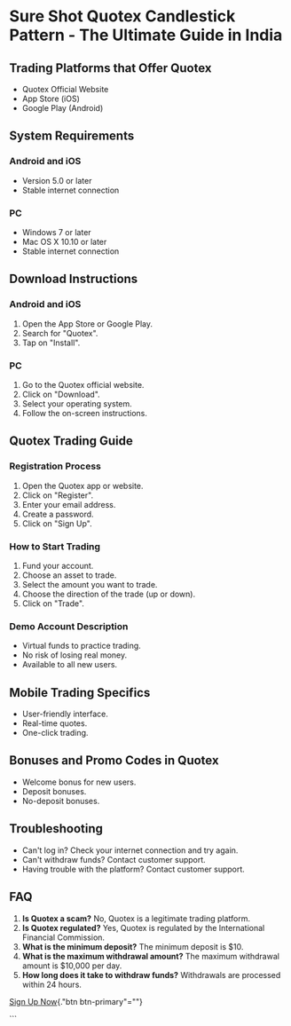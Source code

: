 # Sure Shot Quotex Candlestick Pattern - The Ultimate Guide in India

## Trading Platforms that Offer Quotex

-   Quotex Official Website
-   App Store (iOS)
-   Google Play (Android)

## System Requirements

### Android and iOS

-   Version 5.0 or later
-   Stable internet connection

### PC

-   Windows 7 or later
-   Mac OS X 10.10 or later
-   Stable internet connection

## Download Instructions

### Android and iOS

1.  Open the App Store or Google Play.
2.  Search for "Quotex".
3.  Tap on "Install".

### PC

1.  Go to the Quotex official website.
2.  Click on "Download".
3.  Select your operating system.
4.  Follow the on-screen instructions.

## Quotex Trading Guide

### Registration Process

1.  Open the Quotex app or website.
2.  Click on "Register".
3.  Enter your email address.
4.  Create a password.
5.  Click on "Sign Up".

### How to Start Trading

1.  Fund your account.
2.  Choose an asset to trade.
3.  Select the amount you want to trade.
4.  Choose the direction of the trade (up or down).
5.  Click on "Trade".

### Demo Account Description

-   Virtual funds to practice trading.
-   No risk of losing real money.
-   Available to all new users.

## Mobile Trading Specifics

-   User-friendly interface.
-   Real-time quotes.
-   One-click trading.

## Bonuses and Promo Codes in Quotex

-   Welcome bonus for new users.
-   Deposit bonuses.
-   No-deposit bonuses.

## Troubleshooting

-   Can\'t log in? Check your internet connection and try again.
-   Can\'t withdraw funds? Contact customer support.
-   Having trouble with the platform? Contact customer support.

## FAQ

1.  **Is Quotex a scam?** No, Quotex is a legitimate trading platform.
2.  **Is Quotex regulated?** Yes, Quotex is regulated by the
    International Financial Commission.
3.  **What is the minimum deposit?** The minimum deposit is \$10.
4.  **What is the maximum withdrawal amount?** The maximum withdrawal
    amount is \$10,000 per day.
5.  **How long does it take to withdraw funds?** Withdrawals are
    processed within 24 hours.

[Sign Up Now](\%22https://traff.sbs/brokerqxsignup\%22){."btn
btn-primary"=""}

\`\`\`

